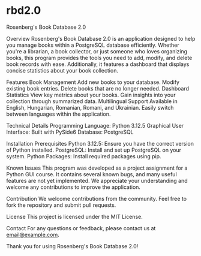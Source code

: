 # rbd2.0
Rosenberg's Book Database 2.0

Overview
  Rosenberg's Book Database 2.0 is an application designed to help you manage books within a PostgreSQL database efficiently. Whether you're a librarian, a book collector, or just someone who loves organizing books, this program provides the tools you need to add, modify, and delete book records with ease. Additionally, it features a dashboard that displays concise statistics about your book collection.

Features
  Book Management
    Add new books to your database.
    Modify existing book entries.
    Delete books that are no longer needed.
  Dashboard Statistics
    View key metrics about your books.
    Gain insights into your collection through summarized data.
  Multilingual Support
    Available in English, Hungarian, Romanian, Romani, and Ukrainian.
    Easily switch between languages within the application.
    
Technical Details
  Programming Language: Python 3.12.5
  Graphical User Interface: Built with PySide6
  Database: PostgreSQL
  
Installation
  Prerequisites
    Python 3.12.5: Ensure you have the correct version of Python installed.
    PostgreSQL: Install and set up PostgreSQL on your system.
    Python Packages: Install required packages using pip.

Known Issues
  This program was developed as a project assignment for a Python GUI course. It contains several known bugs, and many useful features are not yet implemented. We appreciate your understanding and welcome any contributions to improve the application.

Contribution
  We welcome contributions from the community. Feel free to fork the repository and submit pull requests.

License
  This project is licensed under the MIT License.

Contact
  For any questions or feedback, please contact us at email@example.com.

Thank you for using Rosenberg's Book Database 2.0!
